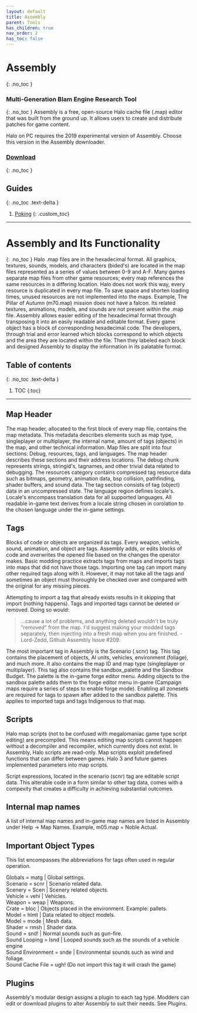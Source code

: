```yaml
---
layout: default
title: Assembly
parent: Tools
has_children: true
nav_order: 2
has_toc: false
---
```

# Assembly
{: .no_toc }
### Multi-Generation Blam Engine Research Tool
{: .no_toc }
Assembly is a free, open-source Halo cache file (.map) editor that was built from the ground up. It allows users to create and distribute patches for game content.

Halo on PC requires the 2019 experimental version of Assembly. Choose this version in the Assembly downloader.

### [Download](https://github.com/XboxChaos/Assembly/releases)
{: .no_toc }

## Guides
{: .no_toc .text-delta }
1. [Poking](https://epitaph.dev/docs/Tools/Assembly/Poking/)
{: .custom_toc}
---
# Assembly and Its Functionality
{: .no_toc }
Halo .map files are in the hexadecimal format. All graphics, textures, sounds, models, and characters (bided's) are located in the map files represented as a series of values between 0-9 and A-F. Many games separate map files from other game resources; every map references the same resources in a differing location. Halo does not work this way, every resource is duplicated in every map file. To save space and shorten loading times, unused resources are not implemented into the maps. Example, The Pillar of Autumn (m70.map) mission does not have a falcon. Its related textures, animations, models, and sounds are not present within the .map file. Assembly allows easier editing of the hexadecimal format through transposing it into an easily readable and editable format. Every game object has a block of corresponding hexadecimal code. The developers, through trial and error learned which blocks correspond to which objects and the area they are located within the file. Then they labeled each block and designed Assembly to display the information in its palatable format.

## Table of contents
{: .no_toc .text-delta }
1. TOC
{:toc}
---

## Map Header

The map header, allocated to the first block of every map file, contains the map metadata. This metadata describes elements such as map type, singleplayer or multiplayer, the internal name, amount of tags (objects) in the map, and other technical information. Map files are split into four sections: Debug, resources, tags, and languages. The map header describes these sections and their address locations. The debug chunk represents strings, stringid's, tagnames, and other trivial data related to debugging. The resources category contains compressed tag resource data such as bitmaps, geometry, animation data, bsp collision, pathfinding, shader buffers, and sound data. The tag section consists of tag (object) data in an uncompressed state. The language region defines locale's. Locale's encompass translation data for all supported languages. All readable in-game text derives from a locale string chosen in corolation to the chosen language under the in-game settings.

## Tags
Blocks of code or objects are organized as tags. Every weapon, vehicle, sound, animation, and object are tags. Assembly adds, or edits blocks of code and overwrites the opened file based on the changes the operator makes. Basic modding practice extracts tags from maps and imports tags into maps that did not have those tags. Importing one tag can import many other required tags along with it. However, it may not take all the tags and sometimes an object must thoroughly be checked over and compared with the original for any missing pieces.

Attempting to import a tag that already exists results in it skipping that import (nothing happens). Tags and imported tags cannot be deleted or removed. Doing so would:
> ...cause a lot of problems, and anything deleted wouldn't be truly "removed" from the map. I'd suggest making your modded tags separately, then injecting into a fresh map when you are finished. - Lord-Zedd, Github Assembly Issue #209.

The most important tag in Assembly is the Scenario (.scnr) tag. This tag contains the placement of objects, AI units, vehicles, environment (foliage), and much more. It also contains the map ID and map type (singleplayer or multiplayer). This tag also contains the sandbox_palette and the Sandbox Budget. The palette is the in-game forge editor menu. Adding objects to the sandbox palette adds them to the forge editor menu in-game (Campaign maps require a series of steps to enable forge mode). Enabling all zonesets are required for tags to spawn after added to the sandbox palette. This applies to imported tags and tags Indigenous to that map.

## Scripts
Halo map scripts (not to be confused with megalomaniac game type script editing) are precompiled. This means editing map scripts cannot happen without a decompiler and recompiler, which currently does not exist. In Assembly, Halo scripts are read-only. Map scripts exploit predefined functions that can differ between games. Halo 3 and future games implemented parameters into map scripts.

Script expressions, located in the scenario (scnr) tag are editable script data. This alterable code in a form similar to other tag data, comes with a compexity that creates a difficulty in achieving substantial outcomes.

## Internal map names

A list of internal map names and in-game map names are listed in Assembly under Help → Map Names. Example, m05.map = Noble Actual.

## Important Object Types
This list encompasses the abbreviations for tags often used in regular operation.

Globals = matg  |  Global settings.  
Scenario = scnr  |  Scenario related data.  
Scenery = Scen  |  Scenery related objects.  
Vehicle = vehi  |  Vehicles.  
Weapon = weap  |  Weapons.  
Crate = bloc  |  Objects placed in the environment. Example: pallets.  
Model = hlmt  |  Data related to object models.  
Model = mode  |  Mesh data.  
Shader = rmsh  |  Shader data.  
Sound = snd!  |  Normal sounds such as gun-fire.  
Sound Looping = lsnd  |  Looped sounds such as the sounds of a vehicle engine  
Sound Environment = snde  |  Environmental sounds such as wind and foliage.  
Sound Cache File = ugh! (Do not import this tag it will crash the game)  

## Plugins
Assembly's modular design assigns a plugin to each tag type. Modders can edit or download plugins to alter Assembly to suit their needs. See Plugins.
